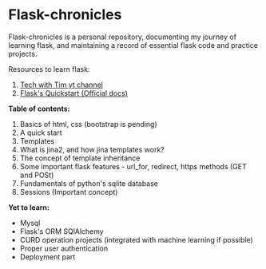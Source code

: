 # Flask-chronicles
Flask-chronicles is a personal repository, documenting my journey of learning flask, and maintaining a record of essential flask code and practice projects.

Resources to learn flask:
1. [Tech with Tim yt channel](https://youtube.com/playlist?list=PLzMcBGfZo4-n4vJJybUVV3Un_NFS5EOgX&feature=shared)
2. [Flask's Quickstart (Official docs)](https://flask.palletsprojects.com/en/stable/quickstart/)

**Table of contents:**
1. Basics of html, css (bootstrap is pending)
2. A quick start
3. Templates
4. What is jina2, and how jina templates work?
5. The concept of template inheritance
6. Some important flask features - url_for, redirect, https methods (GET and POSt)
7. Fundamentals of python's sqlite database
8. Sessions (Important concept)

**Yet to learn:**  
* Mysql
* Flask's ORM SQlAlchemy
* CURD operation projects (integrated with machine learning if possible)
* Proper user authentication
* Deployment part

